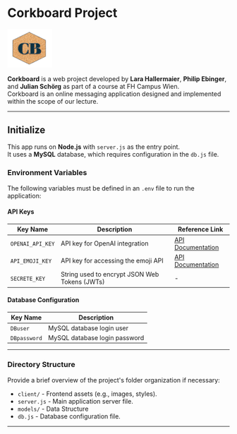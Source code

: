 # Corkboard Project


<img src="client/images/corkboardlogo.png" alt="Corkboard Logo" width="20%">


**Corkboard** is a web project developed by **Lara Hallermaier**, **Philip Ebinger**, and **Julian Schörg** as part of a course at FH Campus Wien. <br>
Corkboard is an online messaging application designed and implemented within the scope of our lecture.

---

## **Initialize**

This app runs on **Node.js** with `server.js` as the entry point.  
It uses a **MySQL** database, which requires configuration in the `db.js` file.

### Environment Variables

The following variables must be defined in an `.env` file to run the application:

#### API Keys
| Key Name            | Description                                          | Reference Link                                                                 |
|---------------------|------------------------------------------------------|-------------------------------------------------------------------------------|
| `OPENAI_API_KEY`    | API key for OpenAI integration                       | [API Documentation](https://platform.openai.com/docs/api-reference/introduction) |
| `API_EMOJI_KEY`     | API key for accessing the emoji API                  | [API Documentation](https://emoji-api.com/)                                    |
| `SECRETE_KEY`       | String used to encrypt JSON Web Tokens (JWTs)        | -                                                                             |

#### Database Configuration
| Key Name         | Description                  |
|------------------|------------------------------|
| `DBuser`         | MySQL database login user   |
| `DBpassword`     | MySQL database login password |

---

###  **Directory Structure**
Provide a brief overview of the project's folder organization if necessary:

- `client/` - Frontend assets (e.g., images, styles).
- `server.js` - Main application server file.
- `models/` - Data Structure 
- `db.js` - Database configuration file.

---